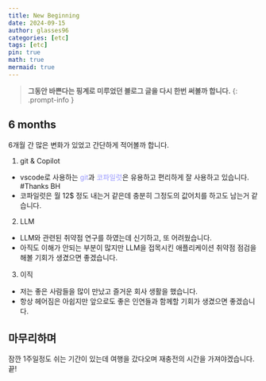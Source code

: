 ```yaml
---
title: New Beginning
date: 2024-09-15
author: glasses96
categories: [etc]
tags: [etc]
pin: true
math: true
mermaid: true
---
```


> **그동안 바쁜다는 핑계로 미루었던 블로그 글을 다시 한번 써볼까 합니다.** 
{: .prompt-info }

<span style="color:#9999FF"></span>

## 6 months
6개월 간 많은 변화가 있었고 간단하게 적어볼까 합니다.  
1. git & Copilot 
- vscode로 사용하는 <span style="color:#9999FF">git</span>과 <span style="color:#9999FF">코파일럿</span>은 유용하고 편리하게 잘 사용하고 있습니다.  #Thanks BH  
- 코파일럿은 월 12$ 정도 내는거 같은데 충분히 그정도의 값어치를 하고도 남는거 같습니다.  

2. LLM
- LLM와 관련된 취약점 연구를 하였는데 신기하고,  또 어려웠습니다.    
- 아직도 이해가 안되는 부분이 많지만 LLM을 접목시킨 애플리케이션 취약점 점검을 해볼 기회가 생겼으면 좋겠습니다.  

3. 이직
- 저는 좋은 사람들을 많이 만났고 즐거운 회사 생활을 했습니다.  
- 항상 헤어짐은 아쉽지만 앞으로도 좋은 인연들과 함께할 기회가 생겼으면 좋겠습니다. 

## 마무리하며
잠깐 1주일정도 쉬는 기간이 있는데 여행을 갔다오며 재충전의 시간을 가져야겠습니다. 끝!